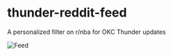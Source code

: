 # thunder-reddit-feed

A personalized filter on r/nba for OKC Thunder updates

![Feed](images/demo.gif)
